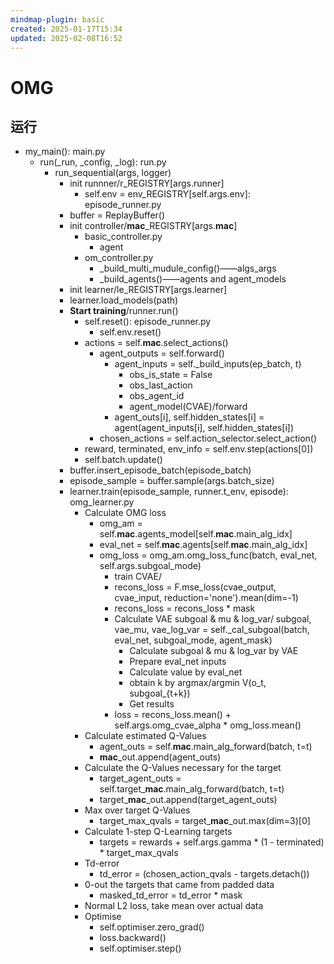 ```yaml
---
mindmap-plugin: basic
created: 2025-01-17T15:34
updated: 2025-02-08T16:52
---
```


# OMG

## 运行
- my_main(): main.py
    - run(_run, _config, _log): run.py
        - run_sequential(args, logger)
            - init runnner/r_REGISTRY[args.runner]
                - self.env = env_REGISTRY[self.args.env]: episode_runner.py
            - buffer = ReplayBuffer()
            - init controller/**mac**_REGISTRY[args.**mac**]
                - basic_controller.py
                    - agent
                - om_controller.py
                    - _build_multi_mudule_config()——algs_args
                    - _build_agents()——agents and agent_models
            - init learner/le_REGISTRY[args.learner]
            - learner.load_models(path)
            - **Start training**/runner.run()
                - self.reset(): episode_runner.py
                    - self.env.reset()
                - actions = self.**mac**.select_actions()
                    - agent_outputs = self.forward()
                        - agent_inputs = self._build_inputs(ep_batch, t)
                            - obs_is_state = False
                            - obs_last_action
                            - obs_agent_id
                            - agent_model(CVAE)/forward
                        - agent_outs[i], self.hidden_states[i] = agent(agent_inputs[i], self.hidden_states[i])
                    - chosen_actions = self.action_selector.select_action()
                - reward, terminated, env_info = self.env.step(actions[0])
                - self.batch.update()
            - buffer.insert_episode_batch(episode_batch)
            - episode_sample = buffer.sample(args.batch_size)
            - learner.train(episode_sample, runner.t_env, episode): omg_learner.py
                - Calculate OMG loss
                    - omg_am = self.**mac**.agents_model[self.**mac**.main_alg_idx]
                    - eval_net = self.**mac**.agents[self.**mac**.main_alg_idx]
                    - omg_loss = omg_am.omg_loss_func(batch, eval_net, self.args.subgoal_mode)
                        - train CVAE/
                        - recons_loss = F.mse_loss(cvae_output, cvae_input, reduction='none').mean(dim=-1)
                        - recons_loss = recons_loss * mask
                        - Calculate VAE subgoal & mu & log_var/        subgoal, vae_mu, vae_log_var = self._cal_subgoal(batch, eval_net, subgoal_mode, agent_mask)
                            - Calculate subgoal & mu & log_var by VAE
                            - Prepare eval_net inputs
                            - Calculate value by eval_net
                            - obtain k by argmax/argmin V(o_t, subgoal_{t+k})
                            - Get results
                        - loss = recons_loss.mean() + self.args.omg_cvae_alpha * omg_loss.mean()
                - Calculate estimated Q-Values
                    - agent_outs = self.**mac**.main_alg_forward(batch, t=t)
                    - **mac**_out.append(agent_outs)
                - Calculate the Q-Values necessary for the target
                    - target_agent_outs = self.target_**mac**.main_alg_forward(batch, t=t)
                    - target_**mac**_out.append(target_agent_outs)
                - Max over target Q-Values
                    - target_max_qvals = target_**mac**_out.max(dim=3)[0]
                - Calculate 1-step Q-Learning targets
                    - targets = rewards + self.args.gamma * (1 - terminated) * target_max_qvals
                - Td-error
                    - td_error = (chosen_action_qvals - targets.detach())
                - 0-out the targets that came from padded data
                    - masked_td_error = td_error * mask
                - Normal L2 loss, take mean over actual data
                - Optimise
                    - self.optimiser.zero_grad()
                    - loss.backward()
                    - self.optimiser.step()
